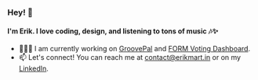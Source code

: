 ### Hey! 👋
#### I'm Erik. I love coding, design, and listening to tons of music 🎶✨
- 👨🏼‍💻 I am currently working on [GroovePal](https://github.com/erikmartin29/GroovePal) and [FORM Voting Dashboard](https://github.com/artbyFORM/voting-dashboard).
- 📫 Let's connect! You can reach me at contact@erikmart.in or on my [LinkedIn](https://www.linkedin.com/in/erikmartin29/).
